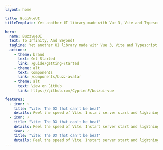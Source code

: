 ```yaml
---
layout: home

title: BuzzVueUI
titleTemplate: Yet another UI library made with Vue 3, Vite and Typescript

hero:
  name: BuzzVueUI
  text: To Infinity, And Beyond!
  tagline: Yet another UI library made with Vue 3, Vite and Typescript
  actions:
    - theme: brand
      text: Get Started
      link: /guide/getting-started
    - theme: alt
      text: Components
      link: /components/buzz-avatar
    - theme: alt
      text: View on GitHub
      link: https://github.com/CyprienF/buzzui-vue

features:
  - icon: ⚡️ 
    title: "Vite: The DX that can't be beat"
    details: Feel the speed of Vite. Instant server start and lightning fast HMR that stays fast regardless of the app size.
  - icon: ⚡️
    title: "Vite: The DX that can't be beat"
    details: Feel the speed of Vite. Instant server start and lightning fast HMR that stays fast regardless of the app size.
  - icon: ⚡️ 
    title: "Vite: The DX that can't be beat"
    details: Feel the speed of Vite. Instant server start and lightning fast HMR that stays fast regardless of the app size.
---
```

